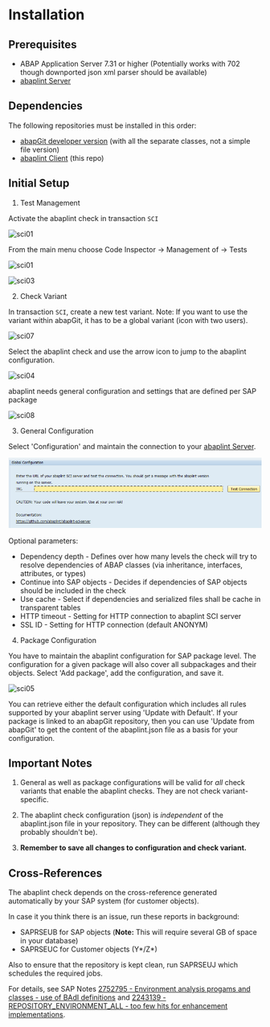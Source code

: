 # Installation

## Prerequisites

- ABAP Application Server 7.31 or higher
  (Potentially works with 702 though downported json xml parser should be available)
- [abaplint Server](https://github.com/abaplint/abaplint-sci-server)

## Dependencies

The following repositories must be installed in this order:

- [abapGit developer version](https://docs.abapgit.org/guide-install.html#install-developer-version)
  (with all the separate classes, not a simple file version)
- [abaplint Client](https://github.com/abaplint/abaplint-sci-client) (this repo)

## Initial Setup

1. Test Management

Activate the abaplint check in transaction `SCI`

![sci01](img/sci-01.png)

From the main menu choose Code Inspector -> Management of -> Tests

![sci01](img/sci-02.png)

![sci03](img/sci-03.png)

2. Check Variant

In transaction `SCI`, create a new test variant. Note: If you want to use the variant within abapGit, it has to be a global variant (icon with two users).

![sci07](img/sci-07.png)

Select the abaplint check and use the arrow icon to jump to the abaplint configuration.

![sci04](img/sci-04.png)

abaplint needs general configuration and settings that are defined per SAP package

![sci08](img/sci-08.png)

3. General Configuration

Select 'Configuration' and maintain the connection to your [abaplint Server](https://github.com/abaplint/abaplint-sci-server).

![sci06](img/sci-06.png)

Optional parameters:

- Dependency depth - Defines over how many levels the check will try to resolve dependencies of ABAP classes (via inheritance, interfaces, attributes, or types)
- Continue into SAP objects - Decides if dependencies of SAP objects should be included in the check
- Use cache - Select if dependencies and serialized files shall be cache in transparent tables
- HTTP timeout - Setting for HTTP connection to abaplint SCI server
- SSL ID - Setting for HTTP connection (default ANONYM)

4. Package Configuration

You have to maintain the abaplint configuration for SAP package level. The configuration for a given package will also cover all subpackages and their objects.
Select 'Add package', add the configuration, and save it.

![sci05](img/sci-05.png)

You can retrieve either the default configuration which includes all rules supported by your abaplint server using 'Update with Default'. If your package is
linked to an abapGit repository, then you can use 'Update from abapGit' to get the content of the abaplint.json file as a basis for your configuration.

## Important Notes

1. General as well as package configurations will be valid for _all_ check variants that enable the abaplint checks. They are not check variant-specific.

2. The abaplint check configuration (json) is _independent_ of the abaplint.json file in your repository. They can be different (although they probably shouldn't be).

3. **Remember to save all changes to configuration and check variant.**

## Cross-References

The abaplint check depends on the cross-reference generated automatically by your SAP system (for customer objects).

In case it you think there is an issue, run these reports in background:

- SAPRSEUB for SAP objects (**Note:** This will require several GB of space in your database)
- SAPRSEUC for Customer objects (Y*/Z*)

Also to ensure that the repository is kept clean, run SAPRSEUJ which schedules the required jobs.

For details, see SAP Notes [2752795 - Environment analysis progams and classes - use of BAdI definitions](https://launchpad.support.sap.com/#/notes/2752795) and
[2243139 - REPOSITORY_ENVIRONMENT_ALL - too few hits for enhancement implementations](https://launchpad.support.sap.com/#/notes/2243139).
